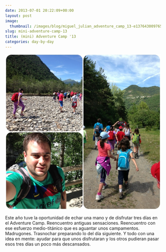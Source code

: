 ```yaml
---
date: 2013-07-01 20:22:09+00:00
layout: post
image:
  thumbnail: /images/blog/miguel_julian_adventure_camp_13-e1376430097652.jpg
slug: mini-adventure-camp-13
title: (mini) Adventure Camp '13
categories: day-by-day
---
```


[![Miky - Miguel Julián - Adventure Camp '13](/images/blog/miguel_julian_adventure_camp_13-e1376430097652.jpg)](/images/blog/miguel_julian_adventure_camp_13-e1376430097652.jpg)

Este año tuve la oportunidad de echar una mano y de disfrutar tres días en el Adventure Camp. Reencuentro antiguas sensaciones. Reencuentro con ese esfuerzo medio-titánico que es aguantar unos campamentos. Madrugones. Trasnochar preparando lo del día siguiente. Y todo con una idea en mente: ayudar para que unos disfrutaran y los otros pudieran pasar esos tres días un poco más descansados.
